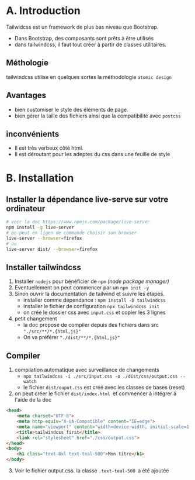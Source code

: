 # A. Introduction
Tailwidcss est un framework de plus bas niveau que Bootstrap.
- Dans Bootstrap, des composants sont prêts à être utilisés
- dans tailwindcss, il faut tout créer à partir de classes utilitaires.
## Méthologie
tailwindcss utilise en quelques sortes la méthodologie `atomic design`
## Avantages
- bien customiser le style des éléments de page.
- bien gérer la taille des fichiers ainsi que la compatibilité avec `postcss`
## inconvénients
- Il est très verbeux côté html.
- Il est déroutant pour les adeptes du css dans une feuille de style
# B. Installation
## Installer la dépendance live-serve sur votre ordinateur
```bash
# voir la doc https://www.npmjs.com/package/live-server
npm install -g live-server
# on peut en ligen de commande choisir son browser
live-server --browser=firefox
# ou
live-server dist/ --browser=firefox
```
## Installer tailwindcss
1. Installer `nodejs` pour bénéficier de `npm` _(node package manager)_
2. Eventuellement on peut commencer par un `npm init -y`
3. Sinon ouvrir la documentation de tailwind et suivre les étapes.
    - installer comme dépendance : `npm install -D tailwindcss`
    - installer le fichier de configuration `npx tailwindcss init`
    - on crée le dossier css avec `input.css` et copier les 3 lignes
4. petit changement
    - la doc propose de compiler depuis des fichiers dans src `"./src/**/*.{html,js}"`
    - On va préférer `"./dist/**/*.{html,js}"`
## Compiler
1. compilation automatique avec surveillance de changements
    - `npx tailwindcss -i ./src/input.css -o ./dist/css/output.css --watch`
    -  le fichier `dist/ouput.css` est créé avec les classes de bases (reset)
2. on peut créer le fichier `dist/index.html `et commencer à intégrer à l'aide de la doc
```html
<head>
    <meta charset="UTF-8">
    <meta http-equiv="X-UA-Compatible" content="IE=edge">
    <meta name="viewport" content="width=device-width, initial-scale=1.0">
    <title>tailwindcss first</title>
    <link rel="stylesheet" href="./css/output.css">
</head>
<body>
    <h1 class="text-8xl text-teal-500">Mon titre</h1>
</body>
```
3. Voir le fichier output.css. la classe `.text-teal-500 `a été ajoutée